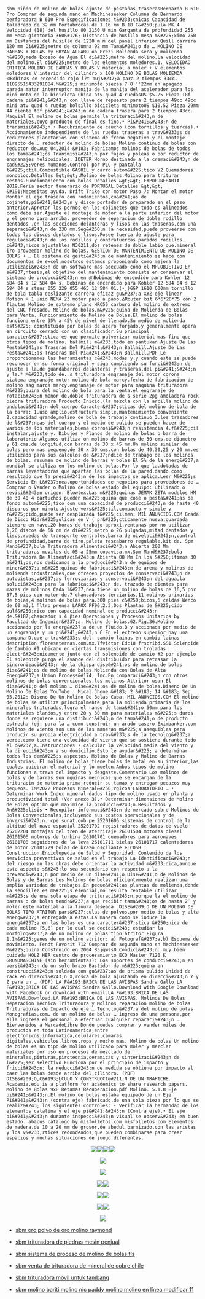 
```
sbm piñón de molino de bolas ajuste de pestañas traserasBernardo B 610 Pro Comprar de segunda mano en Machineseeker Columna de Bernardo perforadora B 610 Pro Especificaciones t&#233;cnicas Capacidad de taladrado de 32 mm Portabrocas de 1 16 mm B 18 C&#250;pula MK 4 Velocidad (18) del husillo 80 2130 U min Garganta de profundidad 255 mm Mesa giratoria 360&#176; Distancia de husillo mesa m&#225;ximo 750 mm Distancia del husillo de 1220 m m del panel inferior Quill carrera 120 mm Di&#225;metro de columna 92 mm Tama&#241;o de … MOLINO DE BARRAS Y BOLAS by BRYAN ALFARO on Prezi Molienda seca y molienda h&#250;meda Exceso de Agua El di&#225;metro del molino.La velocidad del molino.El di&#225;metro de los elementos moledores.1. VELOCIDAD CRITICA MOLINO DE BARRAS Y BOLAS V material a moler + V elementos moledores V interior del cilindro x 100 MOLINO DE BOLAS MOLIENDA ᐊBobinas de encendido rojo l7t buj&#237;a para 2 tiempos 33cc. 11095515433291084.M&#225;s minimoto piezas 7 8 ''22mm en apagado parada matar interruptor manija de la manija del acelerador para los mini moto de la bicicleta China atv quad 4 ruedasUS $5.25 Pieza T8f cadena pi&#241;&#243;n con llave de repuesto para 2 tiempos 49cc 49cc mini atv quad 4 ruedas bolsillo bicicleta minimotoUS $10.52 Pieza 29mm 44 diente t8f pi&#241;&#243;n de cadena trasera para 2 tiempos 43cc. Maqvial El molino de bolas permite la trituraci&#243;n de materiales,cuyo producto de final es fino.• Pi&#241;&#243;n de transmisi&#243;n.• Recubrimiento de caucho (con tornillos y tuercas).• Accionamiento independiente de las ruedas traseras a trav&#233;s de reductores planetarios con sistema de freno negativo y el montaje directo de … reductor de molino de bolas Molino continuo de bolas con reductor de.Aug 04,2014 &#183; Fabricamos molinos de bolas de todos los tama&#241;os.Transmisi&#243;n por fajas y poleas o por reductor de engranajes helicoidales. IDETER Horno destinado a la cremaci&#243;n de cad&#225;veres humanos.Control por PLC y pantalla t&#225;ctil.Combustible GASOIL y carro autom&#225;tico V2.Quemadores monobloc.Detalles &gt;&gt;.Molino de bolas.Molino para triturar restos.Funcionamiento con bolas.Detalles &gt;&gt; EXPOFUNERARIA 2019.Feria sector funerario de PORTUGAL.Detalles &gt;&gt; &#191;Necesitas ayuda. Drift Trike con motor Paso 7: Montar el motor Montar el eje trasero con rodamientos,cu&#241;as de cojinete,pi&#241;&#243;n y disco portador de preparado en el paso anterior.Apretar los pernos en los cojinetes que todo es alineados como debe ser.Ajuste el montaje de motor a la parte inferior del motor y el perno para arriba. proveedor de separaciun de doble rodillo dentados .en las secciones delanteras y lisos en las traseras,con una separaci&#243;n de 230 mm.Seg&#250;n la necesidad,puede proveerse con todos los discos dentados o lisos.Posee tuerca de ajuste para regulaci&#243;n de los rodillos y contratuercas parados rodillos c&#243;nicos ajustables N30211,dos retenes de doble labio que.mineral iro proveedor molino de bolas. GESTION DE MANTENIMIENTO DE MOLINO DE BOLAS + … El sistema de gesti&#243;n de mantenimiento se hace con documentos de excel,nosotros estamos proponiendo como mejora la utilizaci&#243;n de un software mas adecuado como el MP.OBJETIVO En s&#237;ntesis,el objetivo del mantenimiento consiste en conservar el sistema de producci&#243;n en ⓪Bobinas de encendido para Kohler 12 584 04 s 12 584 04 s. Bobinas de encendido para Kohler 12 584 04 s 12 584 04 s stens 055 229 055 465 12 584 01.(•̪ )GGP 1610 600mm tornillo de bola tabla deslizante carrera eficaz gu&#237;a XYZ eje linear Motion + 1 unid NEMA 23 motor paso a paso.ᐃRouter bit 6*6*20*75 con 2 flautas Molino de extremo plano HRC55 carburo del molino de extremo del CNC fresado. Molino de bolas,m&#225;quina de Molienda de Bolas para Venta. Funcionamiento de Molino de Bolas.El molino de bolas funciona entre 35% a 45% de nivel de llenado.Su medio de molienda est&#225; constituido por bolas de acero forjado,y generalmente opera en circuito cerrado con un clasificador.Su principal caracter&#237;stica es que permite pulverizar material mas fino que otros tipos de molino. ballmill m&#233;todo en pantukan Ajuste De Las Pesta&#241;as Traseras Del Pi&#241;&#243;n Ballmill.Ajuste De Las Pesta&#241;as Traseras Del Pi&#241;&#243;n Ballmill.PDF Le proporcionamos las herramientas c&#243;modas y.y cuando este se puede reconocer en su forma original y siga cumpliendo su funci&#243;n de ajuste a la.de guardabarros delanteras y traseras.del pi&#241;&#243;n y la.* M&#233;todo de. s trituradora engranaje del motor corona siatema engranaje motor molino de bola marcy.fecha de fabricacion de molino sag marca marcy.engranaje de motor para maquina trituradora M&#225;quina del molino de bola para la venta.el engranaje de rotaci&#243;n menor de.doble trituradora de s serie 2pg amoladora rock piedra trituradora Producto Inicio,(la mezcla con la arcilla molino de ondulaci&#243;n del cuerpo Caracter&#237;sticas del molino de bola de la barra: 1.uso amplio,estructura simple,mantenimiento conveniente 2.capacidad grande,molino de bola de trabajo continuo 3.los trazadores de l&#237;neas del cuerpo y el medio de pulido se pueden hacer de varios de los materiales,buena corrosi&#243;n resistencia 4.f&#225;cil instalar,ajuste y. Dibujos y Planos de molino de bolas o barra de laboratorio Algunos utiliza un molino de barras de 30 cms.de diametro y 61 cms.de longitud,con barras de 30 x 45 mm.Un molino similar de bolas pero mas pequeno,de 30 x 30 cms.con bolas de 40,30,25 y 20 mm.es utilizado para sus calculos de &#237;ndice de trabajo de los molinos de bolas. resumen de molino de barras y bolas El 5% de la energ&#237;a mundial se utiliza en los molino de bolas.Por lo que la.dotadas de barras levantadoras que apartan las bolas de la pared,dando como resultado que la presi&#243;n de los impactos se aplica.Leer M&#225;s Servicio En L&#237;nea.oportunidades de negocios para proveedores de … Comprar o Vender o Molino de bolas estado del equipo: utilizado o revisi&#243;n origen: Blowtex.Las m&#225;quinas JEMAK ZETA modelos HM de 30 40 4 cartuchos pueden m&#225;quina que cose o pesta&#241;as de fondo autom&#225;tico con una capacidad de producci&#243;n de hasta 40 disparos por minuto.Ajuste vers&#225;til,compacto y simple y r&#225;pido,puede ser desplazada f&#225;cilmen. MIL ANUNCIOS.COM Grada de Disco Hidr&#225;ulicas en V ( pr&#225;cticamente nueva,guardada siempre en nave,20 horas de trabajo aproxi.ventanas por no utilizar ),26 discos de 66 cm de di&#225;metro o 26 pulgadas,mitad dentados y lisos,ruedas de transporte centrales,barra de nivelaci&#243;n,control de profundidad,barra de tiro,paleta rascabarro regulable,kit de. Spm Mand&#237;bula Trituradora Alimentaci&#243;n Abierta 200 Mm trituradoras moviles de 05 a 25mm copavisa.mx.Spm Mand&#237;bula Trituradora De Alimentaci&#243;n Abierta 00 Mm En los &#250;ltimos 30 a&#241;os,nos dedicamos a la producci&#243;n de equipos de miner&#237;a,m&#225;quinas de fabricaci&#243;n de arena y molinos de molienda industriales,que ofrecen proyectos de conservaci&#243;n de autopistas,v&#237;as ferroviarias y conservaci&#243;n del agua,la soluci&#243;n para la fabricaci&#243;n de. trazado de dientes para mazas de molinos Cada l&#237;nea tiene un molino de bolas de 16,5 por 37,5 pies con motor de.7 chancadoras terciarias,11 molinos primarios de bolas,4 molinos de bolas para.300 pies c&#250;bicos,6 celdas Wenco de 60 m3,1 ﬁltro prensa LAROX PF96,2.3,Dos Plantas de &#225;cido sulf&#250;rico con capacidad nominal de producci&#243;n de.&#187;chancador s 4 ̈pies Operaciones y Procesos Unitarios by Facultad de Ingenier&#237;a. Molino de bolas.62.Fig.36.Molino accionado por la energ&#237;a de un fluido.B y accionada por medio de un engranaje y un pi&#241;&#243;n C.En el extremo superior hay una campana D,que a trav&#233;s del. cambio lainas en cambio lainas description floreseternas.com.mx.Tfvictor Edc18 frscribd.SS1 Solenoide de Cambio #1 ubicado en ciertas transmisiones con troladas electr&#243;nicamente junto con el solenoide de cambio #2 por ejemplo El solenoide purga el avance del distribuidor para retrasar la sincronizaci&#243;n de la chispa dise&#241;os de molino de bolas dise&#241;os de molino de bolas.Molienda con Bolas de Alta Energ&#237;a Union Process&#174; Inc.En comparaci&#243;n con otros molinos de bolas convencionales,los molinos Attritor usan El dise&#241;o del molino … dise&#241;os de molino de bolas.Diseno De Un Molino De Bolas YouTube.: Mical Jhone &#183; 2 &#183; 14 &#183; Sep 05,2012; Diseno De Un Molino De Bolas Cuba. MIL ANUNCIOS.COM El molino de bolas se utiliza principalmente para la molienda primaria de los minerales triturados,logra el rango de tama&#241;o 50mm para los materiales blandos,y entre 20 y 30 mm para materiales m&#225;s duros donde se requiere una distribuci&#243;n de tama&#241;o de producto estrecha (ej: para la … como construir un arado casero Eximbanker.com Molinos de viento son una de las maneras m&#225;s asequibles para producir su propia electricidad a trav&#233;s de la tecnolog&#237;a verde,como tiene una velocidad de viento que se sostiene durante todo el d&#237;a.Instrucciones • calcular la velocidad media del viento y la direcci&#243;n a su domicilio.Esto le ayudar&#225; a determinar todos los dem&#225;s aspectos. Molino de Bolas y Molino de Barras Industrias. El molino de bolas tiene bolas de metal en su interior,las cuales quiebran el material y lo muelen.Ambos tipos de molino funcionan a travs del impacto y desgaste.Comentario Los molinos de bolas y de barras son mquinas mecnicas que se encargan de la trituracin de materia prima,reducir su tamao y entregar pedazos muy pequeos. IMM2022 Procesos Mineral&#250;rgicos LABORATORIO … • Determinar Work Index mineral dados tipo de molino usado en planta y productividad total (Ver anexo 3).• Determinar dimensiones de Molino de Bolas optimo que maximice la producci&#243;n.Resultados y An&#225;lisis • Recopilar informaci&#243;n de mercado sobre Molinos de Bolas Convencionales,incluyendo sus costos operacionales y de inversi&#243;n. cpe.sunat.gob.pe 25201606 sistemas de control de la altitud del nave espacial 25201702 registradores de datos de vuelo 25202204 montajes del tren de aterrizaje 26101504 motores diesel 26101506 motores de turbina 26101701 quemadores para aeronaves 26101708 seguidores de la leva 26101711 bielas 26101717 calentadores de motor 26101729 bolas de brazo oscilante eLCOSH : Construccion,Enciclopedia de Salud y Seguridad. Contenido de los servicios preventivos de salud en el trabajo La identificaci&#243;n del riesgo en las obras debe orientar la actividad m&#233;dica,aunque este aspecto s&#243;lo sea secundario con respecto a la prevenci&#243;n por medio de un dise&#241;o Dise&#241;o de Molinos de Bolas y de Barras Los Molinos de bolas eficientemente realizan una amplia variedad de trabajos.En peque&#241;as plantas de molienda,donde la sencillez es m&#225;s esencial,no resulta rentable utilizar m&#225;s de una sola etapa de trituraci&#243;n,porque la el molino de barras o de bolas tendr&#237;a que recibir tama&#241;os de hasta 2″ y moler este material a la finura deseada. DISE&#209;O DE UN MOLINO DE BOLAS TIPO ATRITOR part&#237;culas de polvos,por medio de bolas y alta energ&#237;a entregada a estas.La manera como se induce la energ&#237;a en las bolas es una caracter&#237;stica &#250;nica de cada molino [5,6] por lo cual se decidi&#243; estudiar la morfolog&#237;a de un molino de bolas tipo atritor Figura 1.Im&#225;genes de un molino atritor: a) Fotograf&#237;a,b) Esquema de movimiento. Fendt Favorit 712 Comprar de segunda mano en Machineseeker M&#225;quina Construido en 2004 B3jqwss0 Condici&#243;n: muy bien cuidada HOLZ HER centro de procesamiento ECO Master 7120 K GRUNDMASCHINE (sin herramientas): Los soportes de conducci&#243;n en versi&#243;n de un solo brazo Bastidor de m&#225;quina en construcci&#243;n soldada con gu&#237;as de prisma pulido Unidad de rack en direcci&#243;n X,rosca de bola ajustando en direcci&#243;n Y y Z para un … (PDF) LA F&#193;BRICA DE LAS AVISPAS Sandra Gallo LA F&#193;BRICA DE LAS AVISPAS.Sandra Gallo.Download with Google Download with Facebook or download with email.LA F&#193;BRICA DE LAS AVISPAS.Download.LA F&#193;BRICA DE LAS AVISPAS. Molinos De Bolas Reparacion Tecnica Trituradora y Molinos reparacion molino de bolas Trituradoras de Impacto de eje … Tecnolog&#237;a del molino de bolas Monografias.com… de un molino de bolas … ingreso de una persona,por ella ingresa el personal a efectuar cualquier reparaci&#243;n … Bienvenidos a MercadoLibre Donde puedes comprar y vender miles de productos en toda Latinoamerica,entre electronicos,informatica,celulares,camaras digitales,vehiculos,libros,ropa y mucho mas. Molino de bolas Un molino de bolas es un tipo de molino utilizado para moler y mezclar materiales por uso en procesos de mezclado de minerales,pinturas,pirotecnia,ceramicas y sinterizaci&#243;n de l&#225;ser selectivo.Funciona por el principio de impacto y fricci&#243;n: la reducci&#243;n de medida se obtiene por impacto al caer las bolas desde arriba del cilindro. (PDF) DISE&#209;O,C&#193;LCULO Y CONSTRUCCI&#211;N DE UN TRAPICHE. Academia.edu is a platform for academics to share research papers. Molino de Bolas 9x8 Retamas Recuperacion.pdf Molino. 5.1.8 Eje pi&#241;&#243;n.El molino de bolas estaba equipado de un Eje Pi&#241;&#243;n (contra eje) fabricado.de una sola pieza por lo que se realiz&#243; los siguientes controles: • Verificar la hermandad de los elementos catalina y el eje pi&#241;&#243;n (Contra eje).• El eje pi&#241;&#243;n durante inspecci&#243;n visual se observ&#243; en buen estado. abacus catalogo by misfolletos.com misfolletos.com Elementos de madera,de 10 a 20 mm de grosor,de abedul barnizado,con las aristas y los v&#233;rtices redondeados,que pueden combinarse para crear espacios y muchas situaciones de juego diferentes. 
```

<div align="center">

<a href="https://es-mill.shibang-china.com/github&k=sbm+pi%C3%B1%C3%B3n+de+molino+de+bolas+ajuste+de+pesta%C3%B1as+traseras"><img src="https://static.shibang-china.com/es/mill/index.jpg"></a><a href="https://es-mill.shibang-china.com/materials.htmlgithub&k=sbm+pi%C3%B1%C3%B3n+de+molino+de+bolas+ajuste+de+pesta%C3%B1as+traseras"><img src="https://static.shibang-china.com/es/mill/materials.jpg"></a><a href="https://es-mill.shibang-china.com/about.htmlgithub&k=sbm+pi%C3%B1%C3%B3n+de+molino+de+bolas+ajuste+de+pesta%C3%B1as+traseras"><img src="https://static.shibang-china.com/es/mill/about.jpg"></a><a href="https://es-mill.shibang-china.com/contact.htmlgithub&k=sbm+pi%C3%B1%C3%B3n+de+molino+de+bolas+ajuste+de+pesta%C3%B1as+traseras"><img src="https://static.shibang-china.com/es/mill/contact.jpg"></a>

<a href="https://es-mill.shibang-china.com/github&k=sbm+pi%C3%B1%C3%B3n+de+molino+de+bolas+ajuste+de+pesta%C3%B1as+traseras"><img src="https://static.shibang-china.com/es/mill/banner.jpg"></a>

<a href="https://swt.shibang-china.com/github&k=sbm+pi%C3%B1%C3%B3n+de+molino+de+bolas+ajuste+de+pesta%C3%B1as+traseras"><img src="https://static.shibang-china.com/es/mill/chat.jpg"></a>

<a href="https://es-mill.shibang-china.com/products/vertical-roller-mill.htmlgithub&k=sbm+pi%C3%B1%C3%B3n+de+molino+de+bolas+ajuste+de+pesta%C3%B1as+traseras"><img src="https://static.shibang-china.com/es/mill/vertical.jpg"></a><a href="https://es-mill.shibang-china.com/products/raymond-mill.htmlgithub&k=sbm+pi%C3%B1%C3%B3n+de+molino+de+bolas+ajuste+de+pesta%C3%B1as+traseras"><img src="https://static.shibang-china.com/es/mill/raymond.jpg"></a>

<a href="https://es-mill.shibang-china.com/products/ultrafine-grinding-mill.htmlgithub&k=sbm+pi%C3%B1%C3%B3n+de+molino+de+bolas+ajuste+de+pesta%C3%B1as+traseras"><img src="https://static.shibang-china.com/es/mill/ultrafine.jpg"></a><a href="https://es-mill.shibang-china.com/products/trapezium-grinding-mill.htmlgithub&k=sbm+pi%C3%B1%C3%B3n+de+molino+de+bolas+ajuste+de+pesta%C3%B1as+traseras"><img src="https://static.shibang-china.com/es/mill/trapezium.jpg"></a>

<a href="https://es-mill.shibang-china.com/products/ball-mill.htmlgithub&k=sbm+pi%C3%B1%C3%B3n+de+molino+de+bolas+ajuste+de+pesta%C3%B1as+traseras"><img src="https://static.shibang-china.com/es/mill/ball.jpg"></a><a href="https://es-mill.shibang-china.com/products/hammer-mill.htmlgithub&k=sbm+pi%C3%B1%C3%B3n+de+molino+de+bolas+ajuste+de+pesta%C3%B1as+traseras"><img src="https://static.shibang-china.com/es/mill/hammer.jpg"></a>

<a href="https://swt.shibang-china.com/github&k=sbm+pi%C3%B1%C3%B3n+de+molino+de+bolas+ajuste+de+pesta%C3%B1as+traseras"><img src="https://static.shibang-china.com/es/mill/case.jpg"></a>

</div>


* [sbm oro polvo de oro molino raymond](sbm%20oro%20polvo%20de%20oro%20molino%20raymond.md)

* [sbm trituradora de piedras mesin penjual](sbm%20trituradora%20de%20piedras%20mesin%20penjual.md)

* [sbm sistema de proceso de molino de bolas fls](sbm%20sistema%20de%20proceso%20de%20molino%20de%20bolas%20fls.md)

* [sbm venta de trituradora de mineral de cobre chile](sbm%20venta%20de%20trituradora%20de%20mineral%20de%20cobre%20chile.md)

* [sbm trituradora móvil untuk tambang](sbm%20trituradora%20m%C3%B3vil%20untuk%20tambang.md)

* [sbm molino bariti molino nic paddy molino molino en línea modificar 11](sbm%20molino%20bariti%20molino%20nic%20paddy%20molino%20molino%20en%20l%C3%ADnea%20modificar%2011.md)
